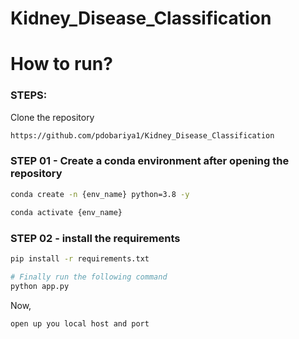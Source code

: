 # Kidney_Disease_Classification

# How to run?
### STEPS:

Clone the repository

```bash
https://github.com/pdobariya1/Kidney_Disease_Classification
```
### STEP 01 - Create a conda environment after opening the repository

```bash
conda create -n {env_name} python=3.8 -y
```

```bash
conda activate {env_name}
```


### STEP 02 - install the requirements
```bash
pip install -r requirements.txt
```

```bash
# Finally run the following command
python app.py
```

Now,
```bash
open up you local host and port
```